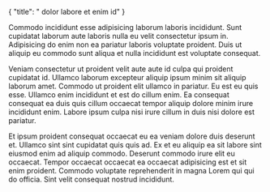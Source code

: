 {
  "title": " dolor labore et enim id"
}

Commodo incididunt esse adipisicing laborum laboris incididunt. Sunt cupidatat laborum aute laboris nulla eu velit consectetur ipsum in. Adipisicing do enim non ea pariatur laboris voluptate proident. Duis ut aliquip eu commodo sunt aliqua et nulla incididunt est voluptate consequat.

Veniam consectetur ut proident velit aute aute id culpa qui proident cupidatat id. Ullamco laborum excepteur aliquip ipsum minim sit aliquip laborum amet. Commodo ut proident elit ullamco in pariatur. Eu est eu quis esse. Ullamco enim incididunt et est do cillum enim. Ea consequat consequat ea duis quis cillum occaecat tempor aliquip dolore minim irure incididunt enim. Labore ipsum culpa nisi irure cillum in duis nisi dolore est pariatur.

Et ipsum proident consequat occaecat eu ea veniam dolore duis deserunt et. Ullamco sint sint cupidatat quis quis ad. Ex et eu aliquip ea sit labore sint eiusmod enim ad aliquip commodo. Deserunt commodo irure elit eu occaecat. Tempor occaecat occaecat ea occaecat adipisicing est et sit enim proident. Commodo voluptate reprehenderit in magna Lorem qui qui do officia. Sint velit consequat nostrud incididunt.